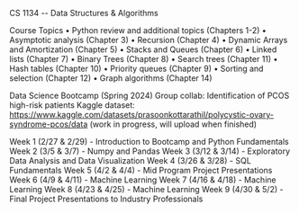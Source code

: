 CS 1134 -- Data Structures & Algorithms

Course Topics
• Python review and additional topics (Chapters 1-2)
• Asymptotic analysis (Chapter 3)
• Recursion (Chapter 4)
• Dynamic Arrays and Amortization (Chapter 5)
• Stacks and Queues (Chapter 6)
• Linked lists (Chapter 7)
• Binary Trees (Chapter 8)
• Search trees (Chapter 11)
• Hash tables (Chapter 10)
• Priority queues (Chapter 9)
• Sorting and selection (Chapter 12)
• Graph algorithms (Chapter 14)

Data Science Bootcamp (Spring 2024) 
Group collab: Identification of PCOS high-risk patients
Kaggle dataset: https://www.kaggle.com/datasets/prasoonkottarathil/polycystic-ovary-syndrome-pcos/data
(work in progress, will upload when finished)

Week 1 (2/27 & 2/29) - Introduction to Bootcamp and Python Fundamentals
Week 2 (3/5 & 3/7) -  Numpy and Pandas
Week 3 (3/12 & 3/14) - Exploratory Data Analysis and Data Visualization
Week 4 (3/26 & 3/28) - SQL Fundamentals
Week 5 (4/2 & 4/4) - Mid Program Project Presentations
Week 6 (4/9 & 4/11) - Machine Learning
Week 7 (4/16 & 4/18) - Machine Learning 
Week 8 (4/23 & 4/25) - Machine Learning
Week 9 (4/30 & 5/2) - Final Project Presentations to Industry Professionals
